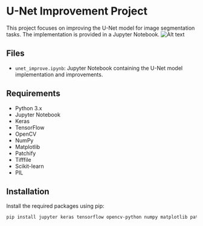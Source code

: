 # U-Net Improvement Project

This project focuses on improving the U-Net model for image segmentation tasks. The implementation is provided in a Jupyter Notebook.
![Alt text](path/to/image.png)


## Files

- `unet_improve.ipynb`: Jupyter Notebook containing the U-Net model implementation and improvements.

## Requirements

- Python 3.x
- Jupyter Notebook
- Keras
- TensorFlow
- OpenCV
- NumPy
- Matplotlib
- Patchify
- Tifffile
- Scikit-learn
- PIL

## Installation

Install the required packages using pip:

```sh
pip install jupyter keras tensorflow opencv-python numpy matplotlib patchify tifffile scikit-learn pillow
